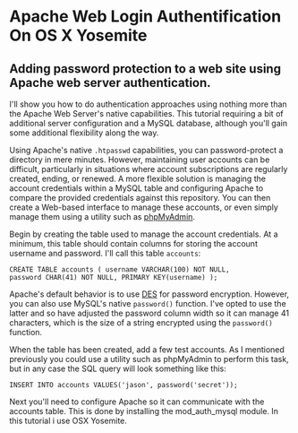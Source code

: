 # Apache Web Login Authentification On OS X Yosemite

Adding password protection to a web site using Apache web server authentication.
--------------------------------------------------------------------------------

<p> I'll show you how to do authentication approaches using nothing more than the Apache Web Server's native capabilities. This tutorial requiring a bit of additional server configuration and a MySQL database, although you'll gain some additional flexibility along the way.</p>

<p>Using Apache's native <code>.htpasswd</code> capabilities, you can password-protect a directory in mere minutes. However, maintaining user accounts can be difficult, particularly in situations where account subscriptions are regularly created, ending, or renewed. A more flexible solution is managing the account credentials within a MySQL table and configuring Apache to compare the provided credentials against this repository. You can then create a Web-based interface to manage these accounts, or even simply manage them using a utility such as <a href="http://www.phpmyadmin.net/home_page/index.php">phpMyAdmin</a>.</p>

<p>Begin by creating the table used to manage the account credentials. At a minimum, this table should contain columns for storing the account username and password. I'll call this table <code>accounts</code>:</p>

<code>CREATE TABLE accounts ( username VARCHAR(100) NOT NULL, password CHAR(41) NOT NULL, PRIMARY KEY(username) );</code>

<p>Apache's default behavior is to use <a href="http://webopedia.com/TERM/D/DES.html">DES</a> for password encryption. However, you can also use MySQL's native <code>password()</code> function. I've opted to use the latter and so have adjusted the password column width so it can manage 41 characters, which is the size of a string encrypted using the <code>password()</code> function.</p>

<p>When the table has been created, add a few test accounts. As I mentioned previously you could use a utility such as phpMyAdmin to perform this task, but in any case the SQL query will look something like this:</p>

<code>INSERT INTO accounts VALUES('jason', password('secret')); </code>

<p>Next you'll need to configure Apache so it can communicate with the accounts table. This is done by installing the mod_auth_mysql module. In this tutorial i use OSX Yosemite.</p>
